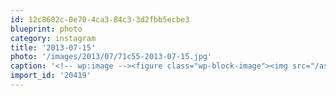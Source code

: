 ```yaml
---
id: 12c8602c-0e70-4ca3-84c3-3d2fbb5ecbe3
blueprint: photo
category: instagram
title: '2013-07-15'
photo: '/images/2013/07/71c55-2013-07-15.jpg'
caption: '<!-- wp:image --><figure class="wp-block-image"><img src="/assets/images/2013/07/71c55-2013-07-15.jpg" /></figure><!-- /wp:image --><!-- wp:paragraph --><p>Current status: chocolate covered bacon. Thanks Myroslav!</p><!-- /wp:paragraph -->'
import_id: '20419'
---
```

